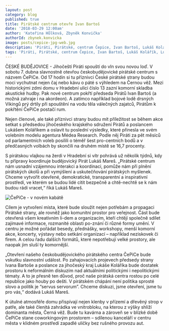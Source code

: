 ```yaml
---
layout: post
category: blog
published: true
title: Pirátské centrum otevře Ivan Bartoš
date: '2018-03-29 12:00am'
author: 'Kateřina Hůlková, Zbyněk Konvička'
authorId: zbynek.konvicka
image: posts/cepice-jpg-web.jpg
description: 'Piráti, Pirátské, centrum Čepice, Ivan Bartoš, Lukáš Kolářík, Lukáš Mareš'
tags: 'Piráti, Pirátské, centrum Čepice, Ivan Bartoš, Lukáš Kolářík, Lukáš Mareš'
---
```

ČESKÉ BUDĚJOVICE - Jihočeští Piráti spouští do vln svou novou loď. V sobotu 7. dubna slavnostně otevřou českobudějovické pirátské centrum s názvem ČePiCe. Od 17 hodin si tu příznivci České pirátské strany budou moci vychutnat nejen čaj nebo kávu o páté s výhledem na Černou věž. Mezi historickými zdmi domu v Hradební ulici číslo 13 zazní komorní skladba akustické hudby. Pak nové centrum pokřtí předseda Pirátů Ivan Bartoš (a možná zahraje i na akordeon). A zatímco například bojové lodě drsných Vikingů prý drtily při spouštění na vodu těla válečných zajatců, Pirátům k pokřtění ČePiCe postačí rum.

Nejen členové, ale také příznivci strany budou mít příležitost se během akce setkat s předsedou jihočeského krajského sdružení Pirátů a poslancem Lukášem Koláříkem a oslavit tu poslední výsledky, které přinesla ve svém volebním modelu agentura Médea Research. Podle něj Piráti za pět měsíců od parlamentních voleb posílili o téměř šest pro-centních bodů a v předčasných volbách by skončili na druhém místě se 16,7 procenty.

S pirátskou vlajkou na žerdi v Hradební si vítr pohrává už několik týdnů, kdy tu přípravy koordinuje budějovický Pirát Lukáš Mareš. „Pirátské centrum nám usnadní vzájemnou interakci a koordinaci, pomůže nám při plnění pirátských úkolů a při vymýšlení a uskutečňování pirátských myšlenek. Chceme vytvořit otevřené, demokratické, transparentní a inspirativní prostředí, ve kterém se budou lidé cítit bezpečně a chtě-nechtě se k nám budou rádi vracet,“ říká Lukáš Mareš.

![ČePiCe - v novém kabátě](posts/cepice-nova-fasada.jpg)

Cílem je vytvoření místa, které bude sloužit nejen potřebám a propagaci Pirátské strany, ale rovněž jako komunitní prostor pro veřejnost. Část bude otevřená všem kreativním li-dem a organizacím, kteří chtějí společně sdílet zajímavé informace, rozmanité oblasti po-znání či různé formy umění. V centru je možné pořádat besedy, přednášky, workshopy, menší komorní akce, koncerty, výstavy nebo setkání organizací – například neziskovek či firem. A celou řadu dalších formátů, které nepotřebují velké prostory, ale naopak jim sluší ty komornější.

„Otevření našeho českobudějovického pirátského centra ČePiCe bude vskutku slavnostní událost. Po zahajovacích projevech předsedy strany Ivana Bartoše a poslance za jihočeský kraj Lukáše Koláříka bude dostatek prostoru k neformálním diskuzím nad aktuálními politickými i nepolitickými tématy. A to je přesně ten důvod, proč naše pirátská centra rostou po celé republice jako houby po dešti. V pirátském chápání není politika sprosté slovo a politik je “servus servorum”. Chceme diskuzi, jsme otevření, jsme tu pro vás,“ dodává Lukáš Mareš.

K útulné atmosféře domu přispívají nejen klenby v přízemí a dřevěný strop v patře, ale také členitá zahrádka ve vnitrobloku, na kterou z výšky shlíží dominanta města, Černá věž. Bude tu kavárna a zároveň se v blízké době ČePiCe stane coworkingovým prostorem – sdílenou kanceláří v centru města v klidném prostředí zapadlé uličky bez rušného provozu aut.
